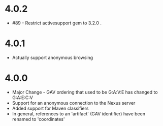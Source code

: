 # 4.0.2

* #89 - Restrict activesupport gem to 3.2.0 .

# 4.0.1

* Actually support anonymous browsing

# 4.0.0

* Major Change - GAV ordering that used to be G:A:V:E has changed to G:A:E:C:V
* Support for an anonymous connection to the Nexus server
* Added support for Maven classifiers
* In general, references to an 'artifact' (GAV identifier) have been renamed to 'coordinates'
